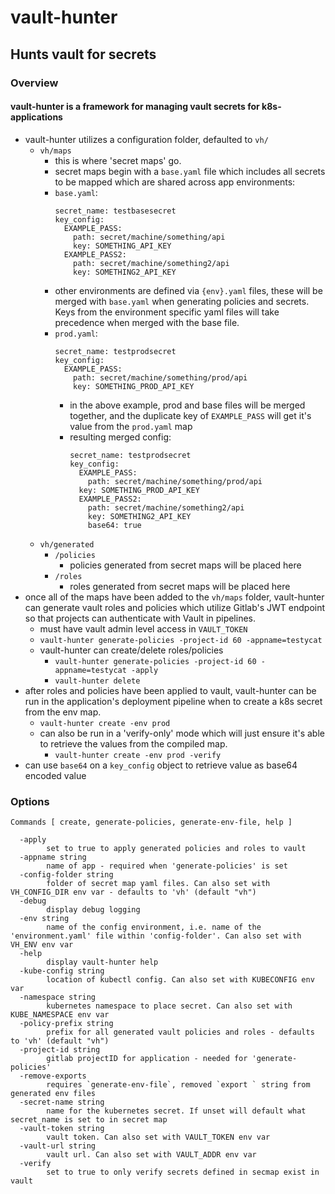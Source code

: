 # vault-hunter

## Hunts vault for secrets

### Overview

#### vault-hunter is a framework for managing vault secrets for k8s-applications

* vault-hunter utilizes a configuration folder, defaulted to `vh/`
  * `vh/maps`
      * this is where 'secret maps' go.
      * secret maps begin with a `base.yaml` file which includes all secrets to be mapped which are shared across app environments:
      * `base.yaml`:
        ```
        secret_name: testbasesecret
        key_config:
          EXAMPLE_PASS:
            path: secret/machine/something/api
            key: SOMETHING_API_KEY
          EXAMPLE_PASS2:
            path: secret/machine/something2/api
            key: SOMETHING2_API_KEY
        ```
      * other environments are defined via `{env}.yaml` files, these will be merged with `base.yaml` when generating policies and secrets. Keys from the environment specific yaml files will take precedence when merged with the base file. 
      * `prod.yaml`:
        ```
        secret_name: testprodsecret
        key_config:
          EXAMPLE_PASS:
            path: secret/machine/something/prod/api
            key: SOMETHING_PROD_API_KEY
        ```
        * in the above example, prod and base files will be merged together, and the duplicate key of `EXAMPLE_PASS` will get it's value from the `prod.yaml` map
        * resulting merged config:
          ```
          secret_name: testprodsecret
          key_config:
            EXAMPLE_PASS:
              path: secret/machine/something/prod/api
            key: SOMETHING_PROD_API_KEY
            EXAMPLE_PASS2:
              path: secret/machine/something2/api
              key: SOMETHING2_API_KEY
              base64: true
            ```
  * `vh/generated`
    * `/policies`
      * policies generated from secret maps will be placed here
    * `/roles`
      * roles generated from secret maps will be placed here
* once all of the maps have been added to the `vh/maps` folder, vault-hunter can generate vault roles and policies which utilize Gitlab's JWT endpoint so that projects can authenticate with Vault in pipelines. 
  * must have vault admin level access in `VAULT_TOKEN`
  * `vault-hunter generate-policies -project-id 60 -appname=testycat`
  * vault-hunter can create/delete roles/policies
    * `vault-hunter generate-policies -project-id 60 -appname=testycat -apply`
    * `vault-hunter delete`
* after roles and policies have been applied to vault, vault-hunter can be run in the application's deployment pipeline when to create a k8s secret from the env map.
  * `vault-hunter create -env prod`
  * can also be run in a 'verify-only' mode which will just ensure it's able to retrieve the values from the compiled map.
    * `vault-hunter create -env prod -verify`
* can use `base64` on a `key_config` object to retrieve value as base64 encoded value

### Options
```
Commands [ create, generate-policies, generate-env-file, help ]

  -apply
        set to true to apply generated policies and roles to vault
  -appname string
        name of app - required when 'generate-policies' is set
  -config-folder string
        folder of secret map yaml files. Can also set with VH_CONFIG_DIR env var - defaults to 'vh' (default "vh")
  -debug
        display debug logging
  -env string
        name of the config environment, i.e. name of the 'environment.yaml' file within 'config-folder'. Can also set with VH_ENV env var
  -help
        display vault-hunter help
  -kube-config string
        location of kubectl config. Can also set with KUBECONFIG env var
  -namespace string
        kubernetes namespace to place secret. Can also set with KUBE_NAMESPACE env var
  -policy-prefix string
        prefix for all generated vault policies and roles - defaults to 'vh' (default "vh")
  -project-id string
        gitlab projectID for application - needed for 'generate-policies'
  -remove-exports
        requires `generate-env-file`, removed `export ` string from generated env files
  -secret-name string
        name for the kubernetes secret. If unset will default what secret_name is set to in secret map
  -vault-token string
        vault token. Can also set with VAULT_TOKEN env var
  -vault-url string
        vault url. Can also set with VAULT_ADDR env var
  -verify
        set to true to only verify secrets defined in secmap exist in vault
```
